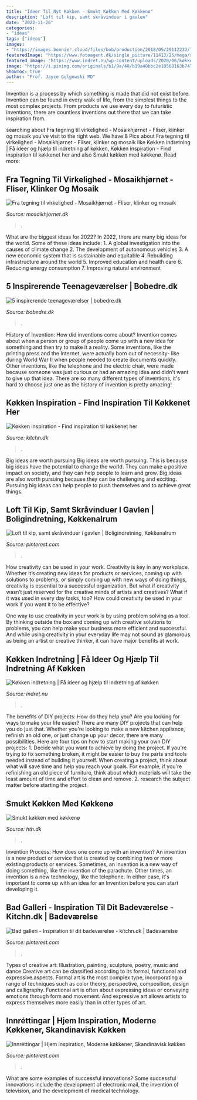```yaml
---
title: "Ideer Til Nyt Køkken - Smukt Køkken Med Køkkenø"
description: "Loft til kip, samt skråvinduer i gavlen"
date: "2022-11-26"
categories:
- "ideas"
tags: ["ideas"]
images:
- "https://images.bonnier.cloud/files/bob/production/2018/05/29112232/lead-ucWJmQILTedJhzKjptQtxQ.jpg?auto=compress&amp;ch=Width%2CDPR&amp;fit=max&amp;fp-x=0.5&amp;fp-y=0.5"
featuredImage: "https://www.fotoagent.dk/single_picture/11413/25/mega/sebring_20__20FINAL_previe__2_inspiration.jpg"
featured_image: "https://www.indret.nu/wp-content/uploads/2020/06/køkken2-1024x683.jpg"
image: "https://i.pinimg.com/originals/b1/9a/40/b19a40bbc2e10568163b747fba1c4df5.jpg"
ShowToc: true
author: "Prof. Jayce Gulgowski MD"
---
```



Invention is a process by which something is made that did not exist before. Invention can be found in every walk of life, from the simplest things to the most complex projects. From products we use every day to futuristic inventions, there are countless inventions out there that we can take inspiration from.

	

		
searching about Fra tegning til virkelighed - Mosaikhjørnet - Fliser, klinker og mosaik you've visit to the right web. We have 8 Pics about Fra tegning til virkelighed - Mosaikhjørnet - Fliser, klinker og mosaik like Køkken indretning | Få ideer og hjælp til indretning af køkken, Køkken inspiration - Find inspiration til køkkenet her and also Smukt køkken med køkkenø. Read more:
		
    
## Fra Tegning Til Virkelighed - Mosaikhjørnet - Fliser, Klinker Og Mosaik

<img loading=lazy src="http://www.mosaikhjornet.dk/wp-content/uploads/G77-7.jpg" onerror="this.onerror=null;this.src='https://tse2.mm.bing.net/th?id=OIP._-FSey-RALV9dYY1nK8aXQHaDc&amp;pid=15.1';" alt="Fra tegning til virkelighed - Mosaikhjørnet - Fliser, klinker og mosaik">

_Source: mosaikhjornet.dk_

>. 

	

What are the biggest ideas for 2022?
In 2022, there are many big ideas for the world. Some of these ideas include: 1. A global investigation into the causes of climate change 2. The development of autonomous vehicles 3. A new economic system that is sustainable and equitable 4. Rebuilding infrastructure around the world 5. Improved education and health care 6. Reducing energy consumption 7. Improving natural environment 
    
## 5 Inspirerende Teenageværelser | Bobedre.dk

<img loading=lazy src="https://images.bonnier.cloud/files/bob/production/2018/05/29112232/lead-ucWJmQILTedJhzKjptQtxQ.jpg?auto=compress&amp;ch=Width%2CDPR&amp;fit=max&amp;fp-x=0.5&amp;fp-y=0.5" onerror="this.onerror=null;this.src='https://tse2.mm.bing.net/th?id=OIP.3CrxyM8JuqezGO-o-aefHgHaE8&amp;pid=15.1';" alt="5 inspirerende teenageværelser | bobedre.dk">

_Source: bobedre.dk_

>. 

	

History of Invention: How did inventions come about?
Invention comes about when a person or group of people come up with a new idea for something and then try to make it a reality. Some inventions, like the printing press and the Internet, were actually born out of necessity- like during World War II when people needed to create documents quickly. Other inventions, like the telephone and the electric chair, were made because someone was just curious or had an amazing idea and didn't want to give up that idea. There are so many different types of inventions, it's hard to choose just one as the history of invention is pretty amazing!

    
## Køkken Inspiration - Find Inspiration Til Køkkenet Her

<img loading=lazy src="https://www.fotoagent.dk/single_picture/11413/25/mega/sebring_20__20FINAL_previe__2_inspiration.jpg" onerror="this.onerror=null;this.src='https://tse1.mm.bing.net/th?id=OIP.YABl0xfdMHy6bs8__lwUmgHaEK&amp;pid=15.1';" alt="Køkken inspiration - Find inspiration til køkkenet her">

_Source: kitchn.dk_

>. 

	

Big ideas are worth pursuing
Big ideas are worth pursuing. This is because big ideas have the potential to change the world. They can make a positive impact on society, and they can help people to learn and grow. Big ideas are also worth pursuing because they can be challenging and exciting. Pursuing big ideas can help people to push themselves and to achieve great things.

    
## Loft Til Kip, Samt Skråvinduer I Gavlen | Boligindretning, Køkkenalrum

<img loading=lazy src="https://i.pinimg.com/736x/e2/5f/c8/e25fc893c19467d74590e741d5f1b64c--villa.jpg" onerror="this.onerror=null;this.src='https://tse1.mm.bing.net/th?id=OIP.wdH8cRxZuw3_xlSEkUrFDQHaE8&amp;pid=15.1';" alt="Loft til kip, samt skråvinduer i gavlen | Boligindretning, Køkkenalrum">

_Source: pinterest.com_

>. 

	

How creativity can be used in your work.
Creativity is key in any workplace. Whether it’s creating new ideas for products or services, coming up with solutions to problems, or simply coming up with new ways of doing things, creativity is essential to a successful organization.
But what if creativity wasn’t just reserved for the creative minds of artists and creatives? What if it was used in every day tasks, too? How could creativity be used in your work if you want it to be effective?

One way to use creativity in your work is by using problem solving as a tool. By thinking outside the box and coming up with creative solutions to problems, you can help make your business more efficient and successful. And while using creativity in your everyday life may not sound as glamorous as being an artist or creative thinker, it can have major benefits at work.

    
## Køkken Indretning | Få Ideer Og Hjælp Til Indretning Af Køkken

<img loading=lazy src="https://www.indret.nu/wp-content/uploads/2020/06/køkken2-1024x683.jpg" onerror="this.onerror=null;this.src='https://tse4.mm.bing.net/th?id=OIP.iUjwHkMwCH8fFtnlsyctAwHaE8&amp;pid=15.1';" alt="Køkken indretning | Få ideer og hjælp til indretning af køkken">

_Source: indret.nu_

>. 

	

The benefits of DIY projects: How do they help you?
Are you looking for ways to make your life easier? There are many DIY projects that can help you do just that. Whether you're looking to make a new kitchen appliance, refinish an old one, or just change up your decor, there are many possibilities. Here are four tips on how to start making your own DIY projects: 1. Decide what you want to achieve by doing the project. If you're trying to fix something broken, it might be easier to buy the parts and tools needed instead of building it yourself. When creating a project, think about what will save time and help you reach your goals. For example, if you're refinishing an old piece of furniture, think about which materials will take the least amount of time and effort to clean and remove. 2. research the subject matter before starting the project.

    
## Smukt Køkken Med Køkkenø

<img loading=lazy src="https://www.hth.dk/imagevault/publishedmedia/21r7f8p3f0lk4h6102hu/04_-_KP_-_Mono_ColorForum_White_rev.jpg" onerror="this.onerror=null;this.src='https://tse3.mm.bing.net/th?id=OIP.CyFiwADwgTn6KfITfcR59gHaEc&amp;pid=15.1';" alt="Smukt køkken med køkkenø">

_Source: hth.dk_

>. 

	

Invention Process: How does one come up with an invention?
An invention is a new product or service that is created by combining two or more existing products or services. Sometimes, an invention is a new way of doing something, like the invention of the parachute. Other times, an invention is a new technology, like the telephone. In either case, it's important to come up with an idea for an Invention before you can start developing it.

    
## Bad Galleri - Inspiration Til Dit Badeværelse - Kitchn.dk | Badeværelse

<img loading=lazy src="https://i.pinimg.com/736x/87/16/05/8716052509412147d3671d2025461b1f.jpg" onerror="this.onerror=null;this.src='https://tse2.mm.bing.net/th?id=OIP.PZx_hXfOPoPs3ShGzl1guQHaHa&amp;pid=15.1';" alt="Bad galleri - Inspiration til dit badeværelse - kitchn.dk | Badeværelse">

_Source: pinterest.com_

>. 

	

Types of creative art: Illustration, painting, sculpture, poetry, music and dance
Creative art can be classified according to its formal, functional and expressive aspects. Formal art is the most complex type, incorporating a range of techniques such as color theory, perspective, composition, design and calligraphy. Functional art is often about expressing ideas or conveying emotions through form and movement. And expressive art allows artists to express themselves more easily than in other types of art.

    
## Innréttingar | Hjem Inspiration, Moderne Køkkener, Skandinavisk Køkken

<img loading=lazy src="https://i.pinimg.com/originals/b1/9a/40/b19a40bbc2e10568163b747fba1c4df5.jpg" onerror="this.onerror=null;this.src='https://tse4.mm.bing.net/th?id=OIP.JYWu0fq9H4xwS7gA0IpSBAHaFI&amp;pid=15.1';" alt="Innréttingar | Hjem inspiration, Moderne køkkener, Skandinavisk køkken">

_Source: pinterest.com_

>. 

	

What are some examples of successful innovations?
Some successful innovations include the development of electronic mail, the invention of television, and the development of medical technology.

